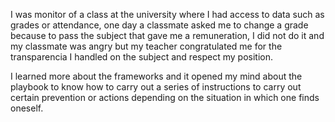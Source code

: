 I was monitor of a class at the university where I had access to data such as grades or attendance, one day a classmate asked me to change a grade because to pass the subject that gave me a remuneration, I did not do it and my classmate was angry but my teacher congratulated me for the transparencia I handled on the subject and respect my position.

I learned more about the frameworks and it opened my mind about the playbook to know how to carry out a series of instructions to carry out certain prevention or actions depending on the situation in which one finds oneself.   